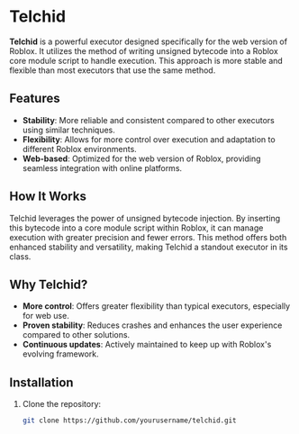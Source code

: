 # Telchid

**Telchid** is a powerful executor designed specifically for the web version of Roblox. It utilizes the method of writing unsigned bytecode into a Roblox core module script to handle execution. This approach is more stable and flexible than most executors that use the same method.

## Features

- **Stability**: More reliable and consistent compared to other executors using similar techniques.
- **Flexibility**: Allows for more control over execution and adaptation to different Roblox environments.
- **Web-based**: Optimized for the web version of Roblox, providing seamless integration with online platforms.

## How It Works

Telchid leverages the power of unsigned bytecode injection. By inserting this bytecode into a core module script within Roblox, it can manage execution with greater precision and fewer errors. This method offers both enhanced stability and versatility, making Telchid a standout executor in its class.

## Why Telchid?

- **More control**: Offers greater flexibility than typical executors, especially for web use.
- **Proven stability**: Reduces crashes and enhances the user experience compared to other solutions.
- **Continuous updates**: Actively maintained to keep up with Roblox's evolving framework.

## Installation

1. Clone the repository:
   ```bash
   git clone https://github.com/yourusername/telchid.git
